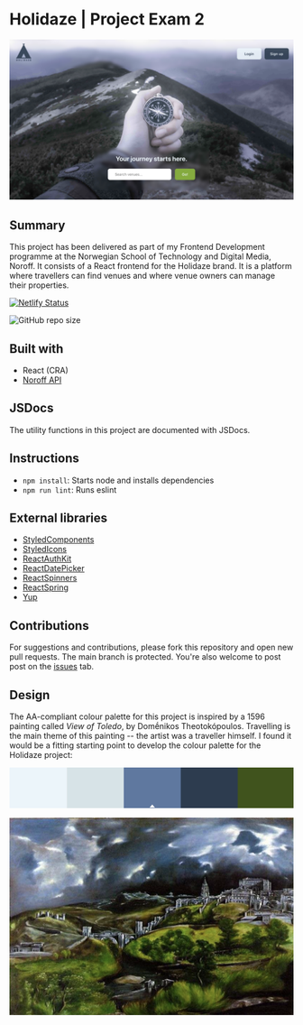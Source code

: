 # Holidaze | Project Exam 2

![Homepage screenshot](./src/assets/screenshot.png)

## Summary

This project has been delivered as part of my Frontend Development programme at the Norwegian School of Technology and Digital Media, Noroff. It consists of a React frontend for the Holidaze brand. It is a platform where travellers can find venues and where venue owners can manage their properties.

[![Netlify Status](https://api.netlify.com/api/v1/badges/eef52305-099c-4304-9507-4ebfc61b1e24/deploy-status)](https://app.netlify.com/sites/holidaze-ng/deploys)

![GitHub repo size](https://img.shields.io/github/repo-size/NehGuk/holidaze-ng?style=plastic)

## Built with

- React (CRA)
- [Noroff API](https://docs.noroff.dev/)

## JSDocs

The utility functions in this project are documented with JSDocs.

## Instructions

- `npm install`: Starts node and installs dependencies
- `npm run lint`: Runs eslint

## External libraries

- [StyledComponents](https://styled-components.com)
- [StyledIcons](https://styled-icons.dev)
- [ReactAuthKit](https://www.npmjs.com/package/react-auth-kit)
- [ReactDatePicker](https://www.npmjs.com/package/react-datepicker)
- [ReactSpinners](https://www.npmjs.com/package/react-spinners)
- [ReactSpring](https://www.react-spring.dev)
- [Yup](https://www.npmjs.com/package/yup)

## Contributions

For suggestions and contributions, please fork this repository and open new pull requests. The main branch is protected. You're also welcome to post post on the [issues](https://github.com/NehGuk/noroff-shop/issues) tab.

## Design

The AA-compliant colour palette for this project is inspired by a 1596 painting called _View of Toledo_, by Domḗnikos Theotokópoulos. Travelling is the main theme of this painting -- the artist was a traveller himself. I found it would be a fitting starting point to develop the colour palette for the Holidaze project:

![Colour palette](./src/assets/colour-palette.png)

![View of Toledo](./src/assets/el-greco-view-of-toledo-1596.png)
